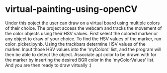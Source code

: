 # virtual-painting-using-openCV
Under this poject the user can draw on a virtual board using multiple colors of their choice. The project access the webcam and tracks the movement of the color objects using 
their HSV values.
First select the colored marker or any object to draw of your choice.
To find the HSV values of the marker, run color_picker.ipynb. Using the trackbars determine HSV values of the marker.
Input those HSV values into the 'myColors' list, and the program will then be able to detect the object.
Associate apt color to be drawn with for the marker by inserting the desired BGR color in the 'myColorValues' list.
And you are then ready to draw virtually :) 

